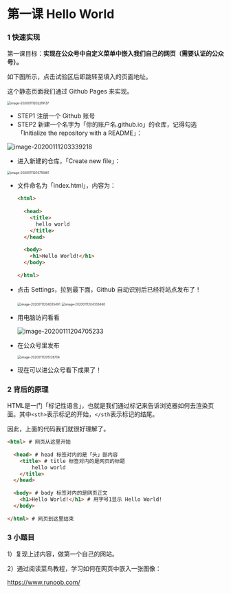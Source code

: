 # 第一课 Hello World

### 1 快速实现

第一课目标：**实现在公众号中自定义菜单中嵌入我们自己的网页（需要认证的公众号）。**

如下图所示，点击试验区后即跳转至填入的页面地址。

这个静态页面我们通过 Github Pages 来实现。

<img src="/Users/liaohua/Library/Application Support/typora-user-images/image-20200111202219137.png" alt="image-20200111202219137" style="zoom:50%;" />

- STEP1 注册一个 Github 账号
- STEP2 新建一个名字为「你的账户名.github.io」的仓库，记得勾选「Initialize the repository with a README」：

![image-20200111203339218](https://tva1.sinaimg.cn/large/006tNbRwly1gaswfde003j30ud0u0n23.jpg)

- 进入新建的仓库，「Create new file」：

<img src="https://tva1.sinaimg.cn/large/006tNbRwly1gaswj0vohtj318m0mg41i.jpg" alt="image-20200111203710861" style="zoom:50%;" />

- 文件命名为「index.html」，内容为：

  ```html
  <html>
    
    <head>
      <title>
      	hello world
      </title>      
    </head>
    
    <body>
      <h1>Hello World!</h1>
    </body>
    
  </html>
  ```

- 点击 Settings，拉到最下面，Github 自动识别后已经将站点发布了！

  <img src="https://tva1.sinaimg.cn/large/006tNbRwly1gaswmkut2gj31ae0fuwi8.jpg" alt="image-20200111204035491" style="zoom:50%;" />

  <img src="https://tva1.sinaimg.cn/large/006tNbRwly1gaswpnt1zpj30u70u00xu.jpg" alt="image-20200111204333460" style="zoom:50%;" />

- 用电脑访问看看

  ![image-20200111204705233](https://tva1.sinaimg.cn/large/006tNbRwly1gaswtg0bybj30oc07mdg9.jpg)

- 在公众号里发布

  <img src="https://tva1.sinaimg.cn/large/006tNbRwly1gaswxwk0phj30wf0u0dl9.jpg" alt="image-20200111205128704" style="zoom:50%;" />

- 现在可以进公众号看下成果了！

### 2 背后的原理

HTML是一门「标记性语言」，也就是我们通过标记来告诉浏览器如何去渲染页面。其中`<sth>`表示标记的开始，`</sth`表示标记的结尾。

因此，上面的代码我们就很好理解了。

```html
<html> # 网页从这里开始
  
  <head> # head 标签对内的是「头」部内容
    <title> # title 标签对内的是网页的标题
    	hello world
    </title>
  </head>
  
  <body> # body 标签对内的是网页正文
    <h1>Hello World!</h1> # 用字号1显示 Hello World!
  </body>
  
</html> # 网页到这里结束
```

### 3 小题目

1）复现上述内容，做第一个自己的网站。

2）通过阅读菜鸟教程，学习如何在网页中嵌入一张图像：

https://www.runoob.com/
